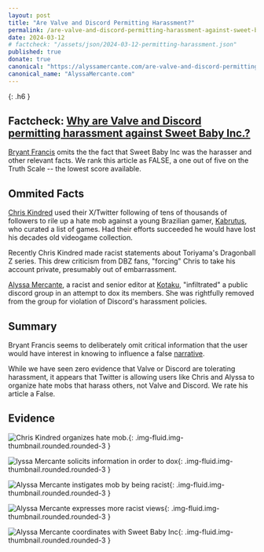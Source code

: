 ```yaml
---
layout: post
title: "Are Valve and Discord Permitting Harassment?"
permalink: /are-valve-and-discord-permitting-harassment-against-sweet-baby-inc
date: 2024-03-12
# factcheck: "/assets/json/2024-03-12-permitting-harassment.json"
published: true
donate: true
canonical: "https://alyssamercante.com/are-valve-and-discord-permitting-harassment-against-sweet-baby-inc"
canonical_name: "AlyssaMercante.com"
---
```

{: .h6 }
## Factcheck: [Why are Valve and Discord permitting harassment against Sweet Baby Inc.?](https://www.gamedeveloper.com/business/why-are-valve-and-discord-permitting-harassment-against-sweet-baby-inc-#close-modal)

[Bryant Francis](https://twitter.com/RBryant2012) omits the the fact that Sweet Baby Inc was the harasser and other relevant facts.  We rank this article as FALSE, a one out of five on the Truth Scale -- the lowest score available.  

## Ommited Facts

[Chris Kindred](https://twitter.com/itskindred) used their X/Twitter following of tens of thousands of followers to rile up a hate mob against a young Brazilian gamer, [Kabrutus](https://twitter.com/kabrutusrambo), who curated a list of games. Had their efforts succeeded he would have lost his decades old videogame collection. 

Recently Chris Kindred made racist statements about Toriyama's Dragonball Z series. This drew criticism from DBZ fans, "forcing" Chris to take his account private, presumably out of embarrassment.

[Alyssa Mercante](https://twitter.com/alyssa_merc), a racist and senior editor at [Kotaku](https://twitter.com/kotaku), "infiltrated" a public discord group in an attempt to dox its members. She was rightfully removed from the group for violation of Discord's harassment policies. 

## Summary 
Bryant Francis seems to deliberately omit critical information that the user would have interest in knowing to influence a false [narrative](https://imgur.com/TyAi6hW). 

While we have seen zero evidence that Valve or Discord are tolerating harassment, it appears that Twitter is allowing users like Chris and Alyssa to organize hate mobs that harass others, not Valve and Discord. We rate his article a False. 


## Evidence

![Chris Kindred organizes hate mob.](/assets/images/chris-kindred.jpg "Chris Kindred organizes hate mob."){: .img-fluid.img-thumbnail.rounded.rounded-3 }

![lyssa Mercante solicits information in order to dox](/assets/images/alyssa-mercante-1.png "Alyssa Mercante solicits information in order to dox"){: .img-fluid.img-thumbnail.rounded.rounded-3 }

![Alyssa Mercante instigates mob by being racist](/assets/images/alyssa-mercante-2.png "Alyssa Mercante instigates mob by being racist"){: .img-fluid.img-thumbnail.rounded.rounded-3 }

![Alyssa Mercante expresses more racist views](/assets/images/alyssa-mercante-3.jpg "Alyssa Mercante expresses more racist views"){: .img-fluid.img-thumbnail.rounded.rounded-3 }

![Alyssa Mercante coordinates with Sweet Baby Inc](/assets/images/alyssa-mercante-sbi-coordination%20.jpeg "Alyssa Mercante coordinates with Sweet Baby Inc"){: .img-fluid.img-thumbnail.rounded.rounded-3 }

 

